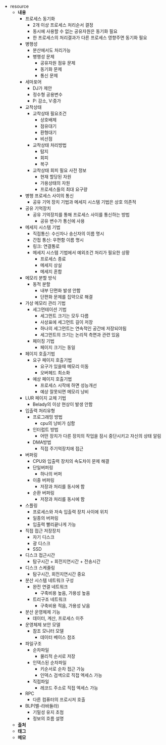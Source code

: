 - resource
	- **내용**
		- 프로세스 동기화
			- 2개 이상 프로세스 처리순서 결정
			- 동시에 사용할 수 없는 공유자원은 동기화 필요
			- 한 프로세스의 처리결과가 다른 프로세스 영향주면 동기화 필요
		- 병행성
			- 분산에서도 처리가능
			- 병행성 문제
				- 공유자원 점유 문제
				- 동기화 문제
				- 통신 문제
		- 세마포어
			- DJ가 제안
			- 정수형 공용변수
			- P: 감소, V:증가
		- 교착상태
			- 교착상태 필요조건
				- 상호배제
				- 점유대기
				- 환형대기
				- 비선점
			- 교착상태 처리방법
				- 탐지
				- 회피
				- 복구
			- 교착상태 회피 필요 사전 정보
				- 현재 할당된 자원
				- 가용상태의 자원
				- 프로세스들의 최대 요구량
		- 병행 프로세스 사이의 통신
			- 공유 기억 장치 기법과 메세지 시스템 기법은 상호 의존적
		- 공유 기억장치
			- 공유 기억장치를 통해 프로세스 사이를 통신하는 방법
				- 공유 변수가 통신에 사용
		- 메세지 시스템 기법
			- 직접통신: 수신자나 송신자의 이름 명시
			- 간접 통신: 우편함 이름 명시
			- 링크: 연결통로
			- 메세지 시스템 기법에서 예외조건 처리가 필요한 상황
				- 프로세스 종료
				- 메세지 상실
				- 메세지 혼합
		- 메모리 분할 방식
			- 동적 분할
				- 내부 단편화 발생 안함
				- 단편화 문제를 집약으로 해결
		- 가상 메모리 관리 기법
			- 세그먼테이션 기법
				- 세그먼트 크기는 모두 다름
				- 사상표에 세그먼트 길이 저장
				- 하나의 세그먼트는 연속적인 공간에 저장되야됨
				- 세그먼트의 크기는 논리적 측면과 관련 있음
			- 페이징 기법
				- 페이지 크기는 동일
		- 페이지 호출기법
			- 요구 페이지 호출기법
				- 요구가 있을때 메모리 이동
				- 오버헤드 최소화
			- 예상 페이지 호출기법
				- 프로세스 시작에 하면 성능개선
				- 예상 잘못되면 메모리 낭비
		- LUR 페이지 교체 기법
			- Belady의 이상 현상이 발생 안함
		- 입출력 처리유형
			- 프로그래밍 방법
				- cpu의 낭비가 심함
			- 인터럽트 방법
				- 어떤 장치가 다른 장치의 작업을 잠시 중단시키고 자신의 상태 알림
			- DMA방법
				- 직접 주기억장치에 접근
		- 버퍼링
			- CPU와 입출력 장치의 속도차이 문제 해결
			- 단일버퍼링
				- 하나의 버퍼
			- 이중 버퍼링
				- 저장과 처리를 동시에 함
			- 순환 버퍼링
				- 저장과 처리를 동시에 함
		- 스플링
			- 프로세스와 저속 입출력 장치 사이에 위치
			- 일종의 버퍼링
			- 입출력 빨리끝나게 가능
		- 직접 접근 저장장치
			- 자기 디스크
			- 광 디스크
			- SSD
		- 디스크 접근시간
			- 탐구시간 + 회전지연시간 + 전송시간
		- 디스크 스케줄링
			- 탐구시간, 회전지연시간 중요
		- 분산 시스템 네트워크 구성
			- 완전 연결 네트워크
				- 구축비용 높음, 가용성 높음
			- 트리구조 네트워크
				- 구축비용 적음, 가용성 낮음
		- 분산 운영체제 기능
			- 데이터, 계산, 프로세스 이주
		- 운영체제 보안 모델
			- 참조 모니터 모델
				- 데이터 베이스 참조
		- 파일구조
			- 순차파일
				- 물리적 순서로 저장
			- 인덱스된 순차파일
				- 키순서로 순차 접근 가능
				- 인덱스 검색으로 직접 엑세스 가능
			- 직접파일
				- 레코드 주소로 직접 엑세스 가능
		- RPC
			- 다른 컴퓨터의 프로시저 호출
		- BLP(벨-라바듈라)
			- 기밀성 유지 초첨
			- 정보의 흐름 설명
	- **출처**
	- **태그**
	- **메모**